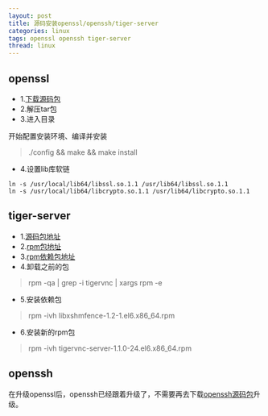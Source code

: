 ```yaml
---
layout: post
title: 源码安装openssl/openssh/tiger-server
categories: linux
tags: openssl openssh tiger-server
thread: linux
---
```

## openssl

* 1.[下载源码包](https://github.com/openssl/openssl/releases)
* 2.解压tar包
* 3.进入目录

开始配置安装环境、编译并安装

> ./config && make && make install

* 4.设置lib库软链

```
ln -s /usr/local/lib64/libssl.so.1.1 /usr/lib64/libssl.so.1.1
ln -s /usr/local/lib64/libcrypto.so.1.1 /usr/lib64/libcrypto.so.1.1
```

## tiger-server

* 1.[源码包地址](https://github.com/TigerVNC/tigervnc)
* 2.[rpm包地址](https://centos.pkgs.org/6/centos-x86_64/tigervnc-server-1.1.0-24.el6.x86_64.rpm.html)
* 3.[rpm依赖包地址](https://centos.pkgs.org/6/centos-x86_64/libxshmfence-1.2-1.el6.x86_64.rpm.html)
* 4.卸载之前的包

> rpm -qa | grep -i tigervnc | xargs rpm -e

* 5.安装依赖包

> rpm -ivh libxshmfence-1.2-1.el6.x86_64.rpm

* 6.安装新的rpm包

> rpm -ivh tigervnc-server-1.1.0-24.el6.x86_64.rpm

## openssh
在升级openssl后，openssh已经跟着升级了，不需要再去下载[openssh源码包](https://github.com/openssh/openssh-portable)升级。

